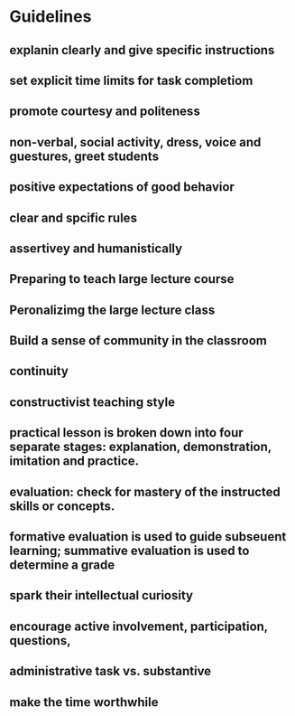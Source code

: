 # Guidelines
## explanin clearly and give specific instructions
## set explicit time limits for task completiom
## promote courtesy and politeness
## non-verbal, social activity, dress, voice and guestures, greet students
## positive expectations of good behavior
## clear and spcific rules
## assertivey and humanistically 
## Preparing to teach large lecture course
## Peronalizimg the large lecture class
## Build a sense of community in the classroom
## continuity
## constructivist teaching style
## practical lesson is broken down into four separate stages: explanation, demonstration, imitation and practice.
## evaluation: check for mastery of the instructed skills or concepts. 
## formative evaluation is used to guide subseuent learning; summative evaluation is used to determine a grade
## spark their intellectual curiosity
## encourage active involvement, participation, questions,
## administrative task vs. substantive 
## make the time worthwhile



